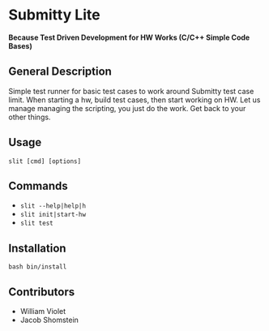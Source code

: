 # Submitty Lite
**Because Test Driven Development for HW Works (C/C++ Simple Code Bases)**

## General Description
Simple test runner for basic test cases to work around Submitty test case limit. When starting a hw, build test cases, then start working on HW. Let us manage managing the scripting, you just do the work. Get back to your other things.

## Usage
`slit [cmd] [options]`

## Commands
- `slit --help|help|h`
- `slit init|start-hw`
- `slit test`


## Installation
`bash bin/install`

## Contributors
- William Violet
- Jacob Shomstein
